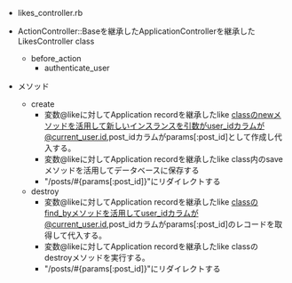 - likes_controller.rb
- ActionController::Baseを継承したApplicationControllerを継承したLikesController class
  
  - before_action
    - authenticate_user

- メソッド
  - create
    - 変数@likeに対してApplication recordを継承したlike classのnewメソッドを活用して新しいインスランスを引数がuser_idカラムが@current_user.id,post_idカラムがparams[:post_id]として作成し代入する。
    - 変数@likeに対してApplication recordを継承したlike class内のsaveメソッドを活用してデータベースに保存する
    - "/posts/#{params[:post_id]}"にリダイレクトする
  - destroy
    - 変数@likeに対してApplication recordを継承したlike classのfind_byメソッドを活用してuser_idカラムが@current_user.id,post_idカラムがparams[:post_id]のレコードを取得して代入する。
    - 変数@likeに対してApplication recordを継承したlike classのdestroyメソッドを実行する。
    - "/posts/#{params[:post_id]}"にリダイレクトする